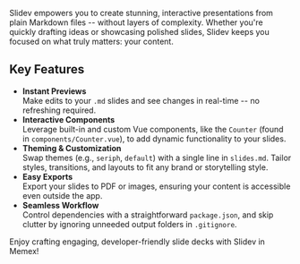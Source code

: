 
Slidev empowers you to create stunning, interactive presentations from plain Markdown files -- without layers of complexity. Whether you're quickly drafting ideas or showcasing polished slides, Slidev keeps you focused on what truly matters: your content.

## Key Features

- **Instant Previews**  
  Make edits to your `.md` slides and see changes in real-time -- no refreshing required.
- **Interactive Components**  
  Leverage built-in and custom Vue components, like the `Counter` (found in `components/Counter.vue`), to add dynamic functionality to your slides.
- **Theming & Customization**  
  Swap themes (e.g., `seriph`, `default`) with a single line in `slides.md`. Tailor styles, transitions, and layouts to fit any brand or storytelling style.
- **Easy Exports**  
  Export your slides to PDF or images, ensuring your content is accessible even outside the app.
- **Seamless Workflow**  
  Control dependencies with a straightforward `package.json`, and skip clutter by ignoring unneeded output folders in `.gitignore`.

Enjoy crafting engaging, developer-friendly slide decks with Slidev in Memex!
